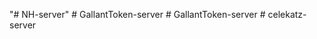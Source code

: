 "# NH-server" 
#   G a l l a n t T o k e n - s e r v e r  
 #   G a l l a n t T o k e n - s e r v e r  
 #   c e l e k a t z - s e r v e r  
 